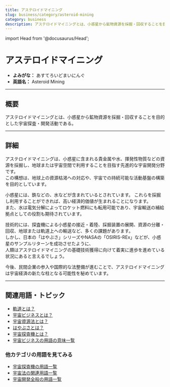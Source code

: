 ```yaml
---
title: アステロイドマイニング
slug: business/category/asteroid-mining
category: business
description: アステロイドマイニングとは、小惑星から鉱物資源を採掘・回収することを目的とした宇宙ビジネスの一分野である。
---
```


import Head from '@docusaurus/Head';

<Head>
  <script type="application/ld+json">
    {`{
      "@context": "https://schema.org",
      "@type": "DefinedTerm",
      "name": "アステロイドマイニング",
      "inDefinedTermSet": "https://www.space-portal.org",
      "termCode": "business/category/asteroid-mining",
      "description": "アステロイドマイニングとは、小惑星から鉱物資源を採掘・回収することを目的とした宇宙ビジネスの一分野である。",
      "url": "https://www.space-portal.org/docs/business/category/asteroid-mining"
    }`}
  </script>
</Head>

# アステロイドマイニング

- **よみがな：** あすてろいどまいにんぐ  
- **英語名：** Asteroid Mining  

---

## 概要

アステロイドマイニングとは、小惑星から鉱物資源を採掘・回収することを目的とした宇宙探査・開発活動である。

---

## 詳細

アステロイドマイニングは、小惑星に含まれる貴金属や水、揮発性物質などの資源を採掘し、地球または宇宙空間で利用することを目指す先進的な宇宙開発分野です。  
この構想は、地球上の資源枯渇への対応や、宇宙での持続可能な活動基盤の構築を目的としています。  

小惑星には、鉄などの、水などが含まれているとされています。
これらを採掘し利用することができれば、高い経済的価値が生まれることになります。  
また、水は電気分解によってロケット燃料にも転用可能であり、宇宙輸送の補給拠点としての役割も期待されています。  

技術的には、探査機による小惑星の接近・着陸、採掘装置の展開、資源の分離・回収、地球または軌道上への輸送など、多くの課題があります。  
しかし、日本の「はやぶさ」シリーズやNASAの「OSIRIS-REx」などが、小惑星のサンプルリターンを成功させたように、  
人類はアステロイドマイニングの基礎技術獲得に向けて着実に進歩を進めている状況にあると言えるでしょう。  

今後、民間企業の参入や国際的な法整備が進むことで、アステロイドマイニングは宇宙経済の新たな柱となる可能性を秘めています。

---

## 関連用語・トピック

- [軌道とは？](/docs/orbit/orbit)
- [宇宙ビジネスとは？](/docs/business/space-business)
- [宇宙資源法とは？](/docs/policy/space-resources-law)
- [はやぶさとは？](/docs/explorer/mission/hayabusa)
- [宇宙探査機とは？](/docs/explorer/space-probe)
- [宇宙ビジネスの用語の意味一覧](/docs/category/business)

### 他カテゴリの用語を見てみる

- [宇宙探査機の用語一覧](/docs/category/explorer)
- [宇宙法の関連用語一覧](/docs/category/policy)
- [宇宙開発全般の用語一覧](/docs/category/glossary)


